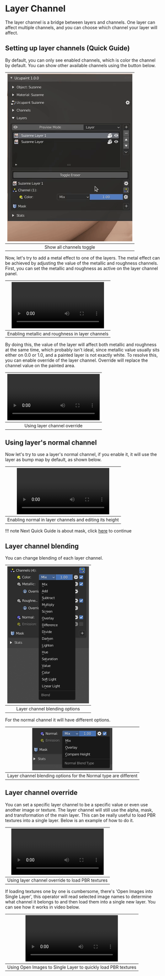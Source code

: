 # Layer Channel

The layer channel is a bridge between layers and channels. One layer can affect multiple channels, and you can choose which channel your layer will affect.

## Setting up layer channels (Quick Guide)

By default, you can only see enabled channels, which is color the channel by default. You can show other available channels using the button below.

|![pic: layer channel UI (expand all channel, and show the list of layer channel)](./source/04.layer-channel.01.gif)|
|:--:|
|Show all channels toggle| {align=center}

Now, let's try to add a metal effect to one of the layers. The metal effect can be achieved by adjusting the value of the metallic and roughness channels. First, you can set the metallic and roughness as active on the layer channel panel.

|![type:video](./source/04.layer-channel.02.mp4)|
|:--:|
|Enabling metallic and roughness in layer channels| {align=center}

By doing this, the value of the layer will affect both metallic and roughness at the same time, which probably isn't ideal, since metallic value usually sits either on 0.0 or 1.0, and a painted layer is not exactly white.
To resolve this, you can enable override of the layer channel. Override will replace the channel value on the painted area.

|![type:video](./source/04.layer-channel.03.mp4)|
|:--:|
|Using layer channel override| {align=center}

## Using layer's normal channel

Now let's try to use a layer's normal channel, if you enable it, it will use the layer as bump map by default, as shown below.

|![type:video](./source/04.layer-channel.04.mp4)|
|:--:|
|Enabling normal in layer channels and editing its height| {align=center}

!!! note
    Next Quick Guide is about mask, click [here](../01.04.mask/#setting-up-mask-quick-guide) to continue

## Layer channel blending
You can change blending of each layer channel.

|![pic: layer channel blending option](./source/04.layer-channel.05.png)|
|:--:|
|Layer channel blending options| {align=center}

For the normal channel it will have different options.

|![pic: layer normal channel blending option](./source/04.layer-channel.06.png)|
|:--:|
|Layer channel blending options for the Normal type are different| {align=center}

## Layer channel override

You can set a specific layer channel to be a specific value or even use another image or texture. The layer channel will still use the alpha, mask, and transformation of the main layer. This can be really useful to load PBR textures into a single layer. Below is an example of how to do it.

|![type:video](./source/04.layer-channel.07.mp4)|
|:--:|
|Using layer channel override to load PBR textures| {align=center}


If loading textures one by one is cumbersome, there's 'Open Images into Single Layer', this operator will read selected image names to determine what channel it belongs to and then load them into a single new layer. You can see how it works in video below.

|![type:video](./source/04.layer-channel.08.mp4)|
|:--:|
|Using Open Images to Single Layer to quickly load PBR textures| {align=center}


